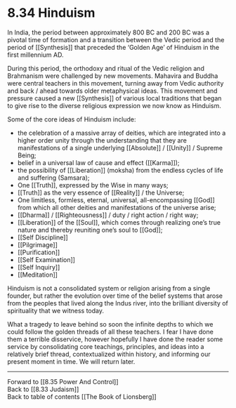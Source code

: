 # 8.34 Hinduism

In India, the period between approximately 800 BC and 200 BC was a pivotal time of formation and a transition between the Vedic period and the period of [[Synthesis]] that preceded the ‘Golden Age’ of Hinduism in the first millennium AD. 

During this period, the orthodoxy and ritual of the Vedic religion and Brahmanism were challenged by new movements. Mahavira and Buddha were central teachers in this movement, turning away from Vedic authority and back / ahead towards older metaphysical ideas. This movement and pressure caused a new [[Synthesis]] of various local traditions that began to give rise to the diverse religious expression we now know as Hinduism. 

Some of the core ideas of Hinduism include: 
- the celebration of a massive array of deities, which are integrated into a higher order unity through the understanding that they are manifestations of a single underlying [[Absolute]] / [[Unity]] / Supreme Being; 
- belief in a universal law of cause and effect ([[Karma]]); 
- the possibility of [[Liberation]] (moksha) from the endless cycles of life and suffering (Samsara); 
- One [[Truth]], expressed by the Wise in many ways; 
- [[Truth]] as the very essence of [[Reality]] / the Universe; 
- One limitless, formless, eternal, universal, all-encompassing [[God]] from which all other deities and manifestations of the universe arise; 
- [[Dharma]] / [[Righteousness]] / duty / right action / right way; 
- [[Liberation]] of the [[Soul]], which comes through realizing one’s true nature and thereby reuniting one’s soul to [[God]]; 
- [[Self Discipline]]
- [[Pilgrimage]] 
- [[Purification]] 
- [[Self Examination]] 
- [[Self Inquiry]] 
- [[Meditation]] 

Hinduism is not a consolidated system or religion arising from a single founder, but rather the evolution over time of the belief systems that arose from the peoples that lived along the Indus river, into the brilliant diversity of spirituality that we witness today. 

What a tragedy to leave behind so soon the infinite depths to which we could follow the golden threads of all these teachers. I fear I have done them a terrible disservice, however hopefully I have done the reader some service by consolidating core teachings, principles, and ideas into a relatively brief thread, contextualized within history, and informing our present moment in time. We will return later.

___

Forward to [[8.35 Power And Control]]    
Back to [[8.33 Judaism]]    
Back to table of contents [[The Book of Lionsberg]]  
